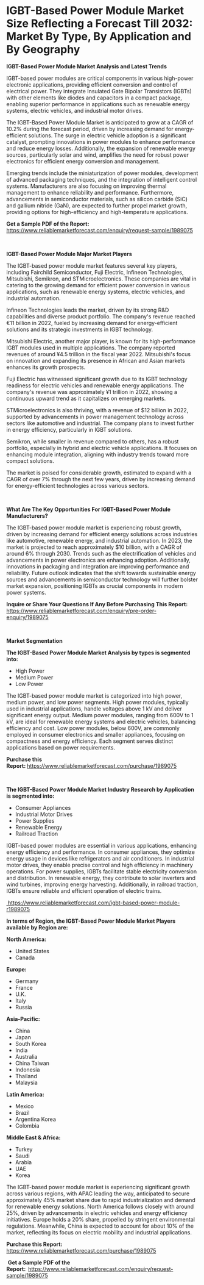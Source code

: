 <p><h1>IGBT-Based Power Module Market Size Reflecting a Forecast Till 2032: Market By Type, By Application and By Geography</h1></p><p><strong>IGBT-Based Power Module Market Analysis and Latest Trends</strong></p>
<p><p>IGBT-based power modules are critical components in various high-power electronic applications, providing efficient conversion and control of electrical power. They integrate Insulated Gate Bipolar Transistors (IGBTs) with other elements like diodes and capacitors in a compact package, enabling superior performance in applications such as renewable energy systems, electric vehicles, and industrial motor drives.</p><p>The IGBT-Based Power Module Market is anticipated to grow at a CAGR of 10.2% during the forecast period, driven by increasing demand for energy-efficient solutions. The surge in electric vehicle adoption is a significant catalyst, prompting innovations in power modules to enhance performance and reduce energy losses. Additionally, the expansion of renewable energy sources, particularly solar and wind, amplifies the need for robust power electronics for efficient energy conversion and management.</p><p>Emerging trends include the miniaturization of power modules, development of advanced packaging techniques, and the integration of intelligent control systems. Manufacturers are also focusing on improving thermal management to enhance reliability and performance. Furthermore, advancements in semiconductor materials, such as silicon carbide (SiC) and gallium nitride (GaN), are expected to further propel market growth, providing options for high-efficiency and high-temperature applications.</p></p>
<p><strong>Get a Sample PDF of the Report:&nbsp;</strong> <a href="https://www.reliablemarketforecast.com/enquiry/request-sample/1989075?utm_campaign=1885&utm_medium=2&utm_source=Github&utm_content=ia&utm_term=15042025&utm_id=igbt-based-power-module">https://www.reliablemarketforecast.com/enquiry/request-sample/1989075</a></p>
<p>&nbsp;</p>
<p><strong>IGBT-Based Power Module Major Market Players</strong></p>
<p><p>The IGBT-based power module market features several key players, including Fairchild Semiconductor, Fuji Electric, Infineon Technologies, Mitsubishi, Semikron, and STMicroelectronics. These companies are vital in catering to the growing demand for efficient power conversion in various applications, such as renewable energy systems, electric vehicles, and industrial automation.</p><p>Infineon Technologies leads the market, driven by its strong R&D capabilities and diverse product portfolio. The company's revenue reached €11 billion in 2022, fueled by increasing demand for energy-efficient solutions and its strategic investments in IGBT technology.</p><p>Mitsubishi Electric, another major player, is known for its high-performance IGBT modules used in multiple applications. The company reported revenues of around ¥4.5 trillion in the fiscal year 2022. Mitsubishi's focus on innovation and expanding its presence in African and Asian markets enhances its growth prospects.</p><p>Fuji Electric has witnessed significant growth due to its IGBT technology readiness for electric vehicles and renewable energy applications. The company's revenue was approximately ¥1 trillion in 2022, showing a continuous upward trend as it capitalizes on emerging markets.</p><p>STMicroelectronics is also thriving, with a revenue of $12 billion in 2022, supported by advancements in power management technology across sectors like automotive and industrial. The company plans to invest further in energy efficiency, particularly in IGBT solutions.</p><p>Semikron, while smaller in revenue compared to others, has a robust portfolio, especially in hybrid and electric vehicle applications. It focuses on enhancing module integration, aligning with industry trends toward more compact solutions.</p><p>The market is poised for considerable growth, estimated to expand with a CAGR of over 7% through the next few years, driven by increasing demand for energy-efficient technologies across various sectors.</p></p>
<p>&nbsp;</p>
<p><strong>What Are The Key Opportunities For IGBT-Based Power Module Manufacturers?</strong></p>
<p><p>The IGBT-based power module market is experiencing robust growth, driven by increasing demand for efficient energy solutions across industries like automotive, renewable energy, and industrial automation. In 2023, the market is projected to reach approximately $10 billion, with a CAGR of around 6% through 2030. Trends such as the electrification of vehicles and advancements in power electronics are enhancing adoption. Additionally, innovations in packaging and integration are improving performance and reliability. Future outlook indicates that the shift towards sustainable energy sources and advancements in semiconductor technology will further bolster market expansion, positioning IGBTs as crucial components in modern power systems.</p></p>
<p><strong>Inquire or Share Your Questions If Any Before Purchasing This Report:</strong> <a href="https://www.reliablemarketforecast.com/enquiry/pre-order-enquiry/1989075?utm_campaign=1885&utm_medium=2&utm_source=Github&utm_content=ia&utm_term=15042025&utm_id=igbt-based-power-module">https://www.reliablemarketforecast.com/enquiry/pre-order-enquiry/1989075</a></p>
<p>&nbsp;</p>
<p><strong>Market Segmentation</strong></p>
<p><strong>The IGBT-Based Power Module Market Analysis by types is segmented into:</strong></p>
<p><ul><li>High Power</li><li>Medium Power</li><li>Low Power</li></ul></p>
<p><p>The IGBT-based power module market is categorized into high power, medium power, and low power segments. High power modules, typically used in industrial applications, handle voltages above 1 kV and deliver significant energy output. Medium power modules, ranging from 600V to 1 kV, are ideal for renewable energy systems and electric vehicles, balancing efficiency and cost. Low power modules, below 600V, are commonly employed in consumer electronics and smaller appliances, focusing on compactness and energy efficiency. Each segment serves distinct applications based on power requirements.</p></p>
<p><strong>Purchase this Report:&nbsp;</strong><a href="https://www.reliablemarketforecast.com/purchase/1989075?utm_campaign=1885&utm_medium=2&utm_source=Github&utm_content=ia&utm_term=15042025&utm_id=igbt-based-power-module">https://www.reliablemarketforecast.com/purchase/1989075</a></p>
<p>&nbsp;</p>
<p><strong>The IGBT-Based Power Module Market Industry Research by Application is segmented into:</strong></p>
<p><ul><li>Consumer Appliances</li><li>Industrial Motor Drives</li><li>Power Supplies</li><li>Renewable Energy</li><li>Railroad Traction</li></ul></p>
<p><p>IGBT-based power modules are essential in various applications, enhancing energy efficiency and performance. In consumer appliances, they optimize energy usage in devices like refrigerators and air conditioners. In industrial motor drives, they enable precise control and high efficiency in machinery operations. For power supplies, IGBTs facilitate stable electricity conversion and distribution. In renewable energy, they contribute to solar inverters and wind turbines, improving energy harvesting. Additionally, in railroad traction, IGBTs ensure reliable and efficient operation of electric trains.</p></p>
<p><a href="https://www.reliablemarketforecast.com/igbt-based-power-module-r1989075?utm_campaign=1885&utm_medium=2&utm_source=Github&utm_content=ia&utm_term=15042025&utm_id=igbt-based-power-module">&nbsp;https://www.reliablemarketforecast.com/igbt-based-power-module-r1989075</a></p>
<p><strong>In terms of Region, the IGBT-Based Power Module Market Players available by Region are:</strong></p>
<p>
    <p> <strong> North America: </strong>
        <ul>
            <li>United States</li>
            <li>Canada</li>
        </ul>
        </p> 
    <p> <strong> Europe: </strong>
        <ul>
            <li>Germany</li>
            <li>France</li>
            <li>U.K.</li>
            <li>Italy</li>
            <li>Russia</li>
        </ul>
        </p> 
    <p> <strong> Asia-Pacific: </strong>
        <ul>
            <li>China</li>
            <li>Japan</li>
            <li>South Korea</li>
            <li>India</li>
            <li>Australia</li>
            <li>China Taiwan</li>
            <li>Indonesia</li>
            <li>Thailand</li>
            <li>Malaysia</li>
        </ul>
        </p> 
    <p> <strong> Latin America: </strong>
        <ul>
            <li>Mexico</li>
            <li>Brazil</li>
            <li>Argentina Korea</li>
            <li>Colombia</li>
        </ul>
        </p> 
    <p> <strong> Middle East & Africa: </strong>
        <ul>
            <li>Turkey</li>
            <li>Saudi</li>
            <li>Arabia</li>
            <li>UAE</li>
            <li>Korea</li>
        </ul>
    </p>
    </p>
<p><p>The IGBT-based power module market is experiencing significant growth across various regions, with APAC leading the way, anticipated to secure approximately 45% market share due to rapid industrialization and demand for renewable energy solutions. North America follows closely with around 25%, driven by advancements in electric vehicles and energy efficiency initiatives. Europe holds a 20% share, propelled by stringent environmental regulations. Meanwhile, China is expected to account for about 10% of the market, reflecting its focus on electric mobility and industrial applications.</p></p>
<p><strong>Purchase this Report: </strong><a href="https://www.reliablemarketforecast.com/purchase/1989075?utm_campaign=1885&utm_medium=2&utm_source=Github&utm_content=ia&utm_term=15042025&utm_id=igbt-based-power-module">https://www.reliablemarketforecast.com/purchase/1989075</a></p>
<p>&nbsp;<strong>Get a Sample PDF of the Report:&nbsp;&nbsp;</strong><a href="https://www.reliablemarketforecast.com/enquiry/request-sample/1989075?utm_campaign=1885&utm_medium=2&utm_source=Github&utm_content=ia&utm_term=15042025&utm_id=igbt-based-power-module">https://www.reliablemarketforecast.com/enquiry/request-sample/1989075</a></p>
<p><strong></strong></p>
<p><p></p><p></p><p></p></p>